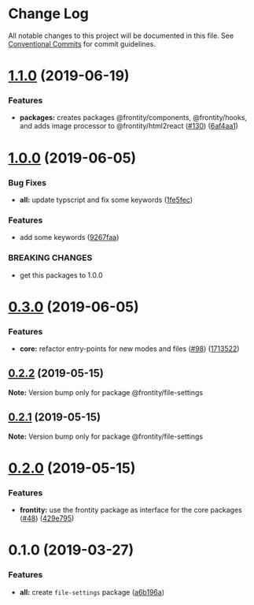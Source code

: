 # Change Log

All notable changes to this project will be documented in this file.
See [Conventional Commits](https://conventionalcommits.org) for commit guidelines.

# [1.1.0](https://github.com/frontity/frontity/compare/@frontity/file-settings@1.0.0...@frontity/file-settings@1.1.0) (2019-06-19)


### Features

* **packages:** creates packages @frontity/components, @frontity/hooks, and adds image processor to @frontity/html2react ([#130](https://github.com/frontity/frontity/issues/130)) ([6af4aa1](https://github.com/frontity/frontity/commit/6af4aa1))





# [1.0.0](https://github.com/frontity/frontity/compare/@frontity/file-settings@0.3.0...@frontity/file-settings@1.0.0) (2019-06-05)


### Bug Fixes

* **all:** update typscript and fix some keywords ([1fe5fec](https://github.com/frontity/frontity/commit/1fe5fec))


### Features

* add some keywords ([9267faa](https://github.com/frontity/frontity/commit/9267faa))


### BREAKING CHANGES

* get this packages to 1.0.0





# [0.3.0](https://github.com/frontity/frontity/compare/@frontity/file-settings@0.2.2...@frontity/file-settings@0.3.0) (2019-06-05)


### Features

* **core:** refactor entry-points for new modes and files ([#98](https://github.com/frontity/frontity/issues/98)) ([1713522](https://github.com/frontity/frontity/commit/1713522))





## [0.2.2](https://github.com/frontity/frontity/compare/@frontity/file-settings@0.2.1...@frontity/file-settings@0.2.2) (2019-05-15)

**Note:** Version bump only for package @frontity/file-settings





## [0.2.1](https://github.com/frontity/frontity/compare/@frontity/file-settings@0.2.0...@frontity/file-settings@0.2.1) (2019-05-15)

**Note:** Version bump only for package @frontity/file-settings





# [0.2.0](https://github.com/frontity/frontity/compare/@frontity/file-settings@0.1.0...@frontity/file-settings@0.2.0) (2019-05-15)


### Features

* **frontity:** use the frontity package as interface for the core packages ([#48](https://github.com/frontity/frontity/issues/48)) ([429e795](https://github.com/frontity/frontity/commit/429e795))





# 0.1.0 (2019-03-27)


### Features

* **all:** create `file-settings` package ([a6b196a](https://github.com/frontity/frontity/commit/a6b196a))

